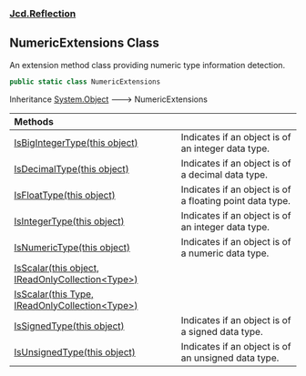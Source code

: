 ### [Jcd.Reflection](Jcd.Reflection.md 'Jcd.Reflection')

## NumericExtensions Class

An extension method class providing numeric type information detection.

```csharp
public static class NumericExtensions
```

Inheritance [System.Object](https://docs.microsoft.com/en-us/dotnet/api/System.Object 'System.Object') &#129106; NumericExtensions

| Methods                                                                                                                                                                                                                                 |                                                          |
|:----------------------------------------------------------------------------------------------------------------------------------------------------------------------------------------------------------------------------------------|:---------------------------------------------------------|
| [IsBigIntegerType(this object)](NumericExtensions.IsBigIntegerType.z86uyBwu/bnCcb/AnWuHsg.md 'Jcd.Reflection.NumericExtensions.IsBigIntegerType(this object)')                                                                          | Indicates if an object is of an integer data type.       |
| [IsDecimalType(this object)](NumericExtensions.IsDecimalType.QIDDaZjmhckiMWsOODBJQA.md 'Jcd.Reflection.NumericExtensions.IsDecimalType(this object)')                                                                                   | Indicates if an object is of a decimal data type.        |
| [IsFloatType(this object)](NumericExtensions.IsFloatType.O/HocMxJvlcIXB3FPOi79A.md 'Jcd.Reflection.NumericExtensions.IsFloatType(this object)')                                                                                         | Indicates if an object is of a floating point data type. |
| [IsIntegerType(this object)](NumericExtensions.IsIntegerType.u6xy7vkDU5YKeMN8xmXYxg.md 'Jcd.Reflection.NumericExtensions.IsIntegerType(this object)')                                                                                   | Indicates if an object is of an integer data type.       |
| [IsNumericType(this object)](NumericExtensions.IsNumericType.4vu7DY8ejYD2+0mzAEiNEQ.md 'Jcd.Reflection.NumericExtensions.IsNumericType(this object)')                                                                                   | Indicates if an object is of a numeric data type.        |
| [IsScalar(this object, IReadOnlyCollection&lt;Type&gt;)](NumericExtensions.IsScalar.MYy78VKvYZSBN3O/yeBpzw.md 'Jcd.Reflection.NumericExtensions.IsScalar(this object, System.Collections.Generic.IReadOnlyCollection<System.Type>)')    |                                                          |
| [IsScalar(this Type, IReadOnlyCollection&lt;Type&gt;)](NumericExtensions.IsScalar.Nhovrpml1CmHR3dtc22JXQ.md 'Jcd.Reflection.NumericExtensions.IsScalar(this System.Type, System.Collections.Generic.IReadOnlyCollection<System.Type>)') |                                                          |
| [IsSignedType(this object)](NumericExtensions.IsSignedType.HOn5bk0dO35Je044uJkmaQ.md 'Jcd.Reflection.NumericExtensions.IsSignedType(this object)')                                                                                      | Indicates if an object is of a signed data type.         |
| [IsUnsignedType(this object)](NumericExtensions.IsUnsignedType.dp9+MEK66gPXr+jWI1NCcA.md 'Jcd.Reflection.NumericExtensions.IsUnsignedType(this object)')                                                                                | Indicates if an object is of an unsigned data type.      |
